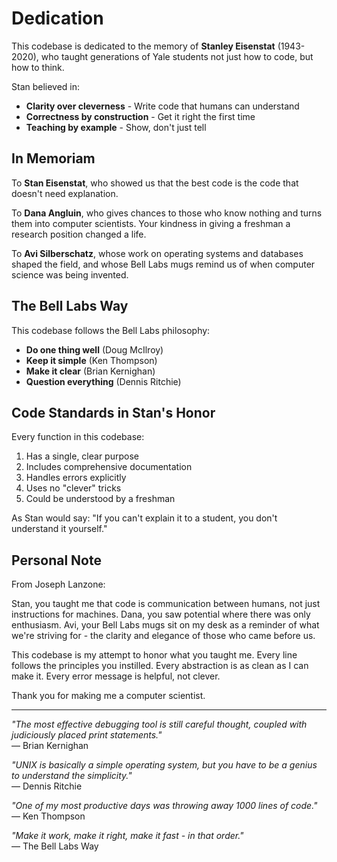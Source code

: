 # Dedication

This codebase is dedicated to the memory of **Stanley Eisenstat** (1943-2020), 
who taught generations of Yale students not just how to code, but how to think.

Stan believed in:
- **Clarity over cleverness** - Write code that humans can understand
- **Correctness by construction** - Get it right the first time
- **Teaching by example** - Show, don't just tell

## In Memoriam

To **Stan Eisenstat**, who showed us that the best code is the code that doesn't need explanation.

To **Dana Angluin**, who gives chances to those who know nothing and turns them into computer scientists. Your kindness in giving a freshman a research position changed a life.

To **Avi Silberschatz**, whose work on operating systems and databases shaped the field, and whose Bell Labs mugs remind us of when computer science was being invented.

## The Bell Labs Way

This codebase follows the Bell Labs philosophy:
- **Do one thing well** (Doug McIlroy)
- **Keep it simple** (Ken Thompson)  
- **Make it clear** (Brian Kernighan)
- **Question everything** (Dennis Ritchie)

## Code Standards in Stan's Honor

Every function in this codebase:
1. Has a single, clear purpose
2. Includes comprehensive documentation
3. Handles errors explicitly
4. Uses no "clever" tricks
5. Could be understood by a freshman

As Stan would say: "If you can't explain it to a student, you don't understand it yourself."

## Personal Note

From Joseph Lanzone:

Stan, you taught me that code is communication between humans, not just instructions for machines. Dana, you saw potential where there was only enthusiasm. Avi, your Bell Labs mugs sit on my desk as a reminder of what we're striving for - the clarity and elegance of those who came before us.

This codebase is my attempt to honor what you taught me. Every line follows the principles you instilled. Every abstraction is as clean as I can make it. Every error message is helpful, not clever.

Thank you for making me a computer scientist.

---

*"The most effective debugging tool is still careful thought, coupled with judiciously placed print statements."*  
— Brian Kernighan

*"UNIX is basically a simple operating system, but you have to be a genius to understand the simplicity."*  
— Dennis Ritchie

*"One of my most productive days was throwing away 1000 lines of code."*  
— Ken Thompson

*"Make it work, make it right, make it fast - in that order."*  
— The Bell Labs Way